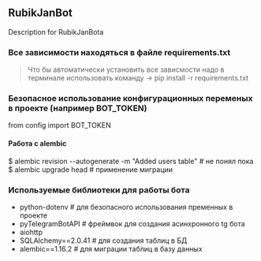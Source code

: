 ## RubikJanBot
Description for RubikJanBota

### Все зависимости находяться в файле requirements.txt
> Что бы автоматически установить все зависмости надо в терминале использовать команду
-> pip install -r requirements.txt 

### Безопасное использование конфигурационных переменых в проекте (например BOT_TOKEN)
from config import BOT_TOKEN

#### Работа с alembic
$ alembic revision --autogenerate -m "Added users table" # не понял пока 
$ alembic upgrade head # применение миграции

### Используемые библиотеки для работы бота
- python-dotenv      # для безопасного использования пременных в проекте
- pyTelegramBotAPI   # фреймвок для создания асинхронного tg бота
- aiohttp
- SQLAlchemy==2.0.41 # для создания таблиц в БД
- alembic==1.16.2    # для миграции таблиц в базу данных